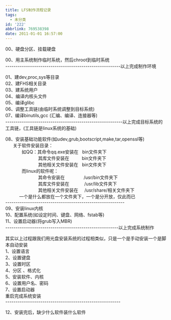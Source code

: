 ```yaml
---
title: LFS制作流程记录
tags:
  - 未分类
id: '222'
abbrlink: 769538398
date: 2011-01-01 16:57:00
---
```


00、硬盘分区、挂载硬盘  
  
00、用主系统制作临时系统，然后chroot到临时系统  
\--------------------------------------------------------以上完成制作环境  
  
01、建dev,proc,sys等目录  
02、建FHS相关目录  
03、建系统用户  
04、编译内核头文件  
05、编译glibc  
06、调整工具链(由临时系统调整到目标系统)  
07、编译binutils,gcc (汇编、编译、连接器等)  
\---------------------------------------------------------以上完成目标系统的工具链，(工具链是linux系统的基础)  
  
08、安装基础功能软件(如udev,grub,bootscript,make,tar,openssl等)  
      关于软件安装目录：  
             如QQ：其命令qq.exe安装在   bin文件夹下  
                          其库文件安装在          bin文件夹下  
                          其他相关文件安装在   bin文件夹下  
             而linux的软件呢：  
                          其命令安装在               /usr/bin文件夹下  
                          其库文件安装在            /usr/lib文件夹下  
                          其他相关文件安装在     /usr/share/相关文件夹下  
           一个是什么都放在一个文件夹下，一个是分开放，仅此而已  
\----------------------------------------------------------  
09、安装linux内核  
10、配置系统(如设定时间、键盘、网络、fstab等)  
11、设置启动器(将grub写入MBR)  
\-------------------------------------------------------以上完成系统制作  
  
其实以上过程跟我们用光盘安装系统的过程相类似，只是一个是手动安装一个是脚本自动安装  
1、设置语言  
2、设置键盘  
3、设置时区  
4、分区 、格式化  
5、安装软件、内核  
6、设置用户名、密码  
7、设置启动器  
重启完成系统安装  
\--------------------------------------------------------  
  
12、安装完后，缺少什么软件装什么软件